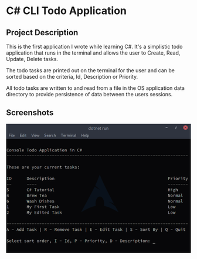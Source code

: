 #  C# CLI Todo Application

## Project Description
This is the first application I wrote while learning C#. It's a simplistic todo application that runs in the terminal and allows the user to Create, Read, Update, Delete tasks.

The todo tasks are printed out on the terminal for the user and can be sorted based on the criteria, Id, Description or Priority.

All todo tasks are written to and read from a file in the OS application data directory to provide persistence of data between the users sessions.

## Screenshots
![Screenshot of Todo Application](./ConsoleTodoScreenshot.png)
